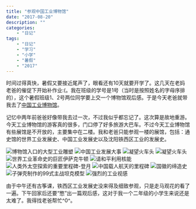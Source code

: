```yaml
---
title: "参观中国工业博物馆"
date: "2017-08-20"
description: ""
categories:
    - "日记"
tags:
    - "日记"
    - "学习"
    - "小学"
    - "暑假"
    - "2017"
---
```


时间过得真快，暑假又要接近尾声了，眼看还有10天就要开学了。这几天在老妈老爸的催促下开始补作业:(。我在班级的学号是1号（当时是按照姓名的字母序排的），这个暑假班级1、2号两位同学要上交一个博物馆观后感。于是今天老爸就带我去了[中国工业博物馆](https://baike.baidu.com/item/%E4%B8%AD%E5%9B%BD%E5%B7%A5%E4%B8%9A%E5%8D%9A%E7%89%A9%E9%A6%86/238818)。

记忆中两年前爸爸好像带我去过一次，不过我似乎都忘记了。这次算是故地重游。今天工业博物馆的游客真的很多，门口停了好多旅游大巴车。不过今天工业博物馆有些展馆是不开放的，主要集中在二楼。我和老爸只能参观一楼的展馆，包括：通史馆的世界工业发展史、中国工业发展史以及沈阳铁西区工业的发展史。

![博物馆入口的大型工业雕塑](http://image.tonybai.com/img/201708/diary_20170820_1.jpg)
![中国工业发展大事](http://image.tonybai.com/img/201708/diary_20170820_2.jpg)
![凝望火车头](http://image.tonybai.com/img/201708/diary_20170820_3.jpg)
![凝望火车头](http://image.tonybai.com/img/201708/diary_20170820_4.jpg)
![世界工业革命史的巨匠伊萨克牛顿](http://image.tonybai.com/img/201708/diary_20170820_5.jpg)
![请和平利用核能](http://image.tonybai.com/img/201708/diary_20170820_6.jpg)
![人类外太空探索的重要里程碑-登月](http://image.tonybai.com/img/201708/diary_20170820_7.jpg)
![中国载人航天的里程碑](http://image.tonybai.com/img/201708/diary_20170820_8.jpg)
![国徽的缔造史](http://image.tonybai.com/img/201708/diary_20170820_9.jpg)
![子弹壳制作的99式主战坦克模型](http://image.tonybai.com/img/201708/diary_20170820_10.jpg)
![强烈的工业视感](http://image.tonybai.com/img/201708/diary_20170820_11.jpg)

由于中午还有古筝课，铁西区工业发展史没来得及细致参观，只是走马观花的看了一遍。下午回家后还要“憋”出一篇观后感，这对于我一个二年级的小学生来说还是太难了。我得找老爸帮忙^0^。











